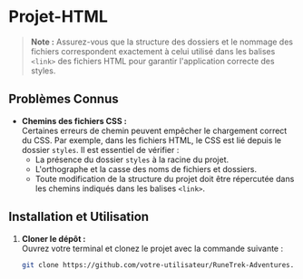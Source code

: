 # Projet-HTML

> **Note :** Assurez-vous que la structure des dossiers et le nommage des fichiers correspondent exactement à celui utilisé dans les balises `<link>` des fichiers HTML pour garantir l'application correcte des styles.

## Problèmes Connus

- **Chemins des fichiers CSS :**  
  Certaines erreurs de chemin peuvent empêcher le chargement correct du CSS. Par exemple, dans les fichiers HTML, le CSS est lié depuis le dossier `styles`. Il est essentiel de vérifier :
  - La présence du dossier `styles` à la racine du projet.
  - L'orthographe et la casse des noms de fichiers et dossiers.
  - Toute modification de la structure du projet doit être répercutée dans les chemins indiqués dans les balises `<link>`.

## Installation et Utilisation

1. **Cloner le dépôt :**  
   Ouvrez votre terminal et clonez le projet avec la commande suivante :
   ```bash
   git clone https://github.com/votre-utilisateur/RuneTrek-Adventures.git

